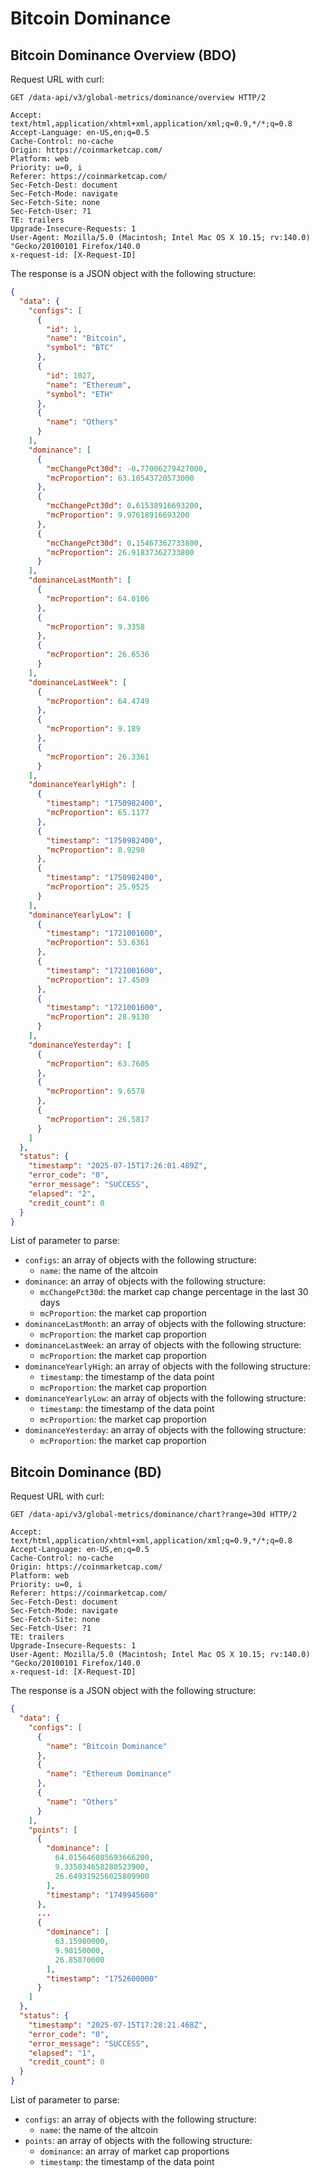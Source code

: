 # Bitcoin Dominance

## Bitcoin Dominance Overview (BDO)

Request URL with curl:

```text
GET /data-api/v3/global-metrics/dominance/overview HTTP/2
  
Accept: text/html,application/xhtml+xml,application/xml;q=0.9,*/*;q=0.8
Accept-Language: en-US,en;q=0.5
Cache-Control: no-cache
Origin: https://coinmarketcap.com/
Platform: web
Priority: u=0, i
Referer: https://coinmarketcap.com/
Sec-Fetch-Dest: document
Sec-Fetch-Mode: navigate
Sec-Fetch-Site: none
Sec-Fetch-User: ?1
TE: trailers
Upgrade-Insecure-Requests: 1
User-Agent: Mozilla/5.0 (Macintosh; Intel Mac OS X 10.15; rv:140.0) "Gecko/20100101 Firefox/140.0
x-request-id: [X-Request-ID]
```

The response is a JSON object with the following structure:

```json
{
  "data": {
    "configs": [
      {
        "id": 1,
        "name": "Bitcoin",
        "symbol": "BTC"
      },
      {
        "id": 1027,
        "name": "Ethereum",
        "symbol": "ETH"
      },
      {
        "name": "Others"
      }
    ],
    "dominance": [
      {
        "mcChangePct30d": -0.77006279427000,
        "mcProportion": 63.10543720573000
      },
      {
        "mcChangePct30d": 0.61538916693200,
        "mcProportion": 9.97618916693200
      },
      {
        "mcChangePct30d": 0.15467362733800,
        "mcProportion": 26.91837362733800
      }
    ],
    "dominanceLastMonth": [
      {
        "mcProportion": 64.0106
      },
      {
        "mcProportion": 9.3358
      },
      {
        "mcProportion": 26.6536
      }
    ],
    "dominanceLastWeek": [
      {
        "mcProportion": 64.4749
      },
      {
        "mcProportion": 9.189
      },
      {
        "mcProportion": 26.3361
      }
    ],
    "dominanceYearlyHigh": [
      {
        "timestamp": "1750982400",
        "mcProportion": 65.1177
      },
      {
        "timestamp": "1750982400",
        "mcProportion": 8.9298
      },
      {
        "timestamp": "1750982400",
        "mcProportion": 25.9525
      }
    ],
    "dominanceYearlyLow": [
      {
        "timestamp": "1721001600",
        "mcProportion": 53.6361
      },
      {
        "timestamp": "1721001600",
        "mcProportion": 17.4509
      },
      {
        "timestamp": "1721001600",
        "mcProportion": 28.9130
      }
    ],
    "dominanceYesterday": [
      {
        "mcProportion": 63.7605
      },
      {
        "mcProportion": 9.6578
      },
      {
        "mcProportion": 26.5817
      }
    ]
  },
  "status": {
    "timestamp": "2025-07-15T17:26:01.489Z",
    "error_code": "0",
    "error_message": "SUCCESS",
    "elapsed": "2",
    "credit_count": 0
  }
}
```

List of parameter to parse:

- `configs`: an array of objects with the following structure:
  - `name`: the name of the altcoin
- `dominance`: an array of objects with the following structure:
  - `mcChangePct30d`: the market cap change percentage in the last 30 days
  - `mcProportion`: the market cap proportion
- `dominanceLastMonth`: an array of objects with the following structure:
  - `mcProportion`: the market cap proportion
- `dominanceLastWeek`: an array of objects with the following structure:
  - `mcProportion`: the market cap proportion
- `dominanceYearlyHigh`: an array of objects with the following structure:
  - `timestamp`: the timestamp of the data point
  - `mcProportion`: the market cap proportion
- `dominanceYearlyLow`: an array of objects with the following structure:
  - `timestamp`: the timestamp of the data point
  - `mcProportion`: the market cap proportion
- `dominanceYesterday`: an array of objects with the following structure:
  - `mcProportion`: the market cap proportion

## Bitcoin Dominance (BD)

Request URL with curl:

```text
GET /data-api/v3/global-metrics/dominance/chart?range=30d HTTP/2

Accept: text/html,application/xhtml+xml,application/xml;q=0.9,*/*;q=0.8
Accept-Language: en-US,en;q=0.5
Cache-Control: no-cache
Origin: https://coinmarketcap.com/
Platform: web
Priority: u=0, i
Referer: https://coinmarketcap.com/
Sec-Fetch-Dest: document
Sec-Fetch-Mode: navigate
Sec-Fetch-Site: none
Sec-Fetch-User: ?1
TE: trailers
Upgrade-Insecure-Requests: 1
User-Agent: Mozilla/5.0 (Macintosh; Intel Mac OS X 10.15; rv:140.0) "Gecko/20100101 Firefox/140.0
x-request-id: [X-Request-ID]
```

The response is a JSON object with the following structure:

```json
{
  "data": {
    "configs": [
      {
        "name": "Bitcoin Dominance"
      },
      {
        "name": "Ethereum Dominance"
      },
      {
        "name": "Others"
      }
    ],
    "points": [
      {
        "dominance": [
          64.015646085693666200,
          9.335034658280523900,
          26.649319256025809900
        ],
        "timestamp": "1749945600"
      },
      ...
      {
        "dominance": [
          63.15980000,
          9.98150000,
          26.85870000
        ],
        "timestamp": "1752600000"
      }
    ]
  },
  "status": {
    "timestamp": "2025-07-15T17:28:21.468Z",
    "error_code": "0",
    "error_message": "SUCCESS",
    "elapsed": "1",
    "credit_count": 0
  }
}
```

List of parameter to parse:

- `configs`: an array of objects with the following structure:
  - `name`: the name of the altcoin
- `points`: an array of objects with the following structure:
  - `dominance`: an array of market cap proportions
  - `timestamp`: the timestamp of the data point